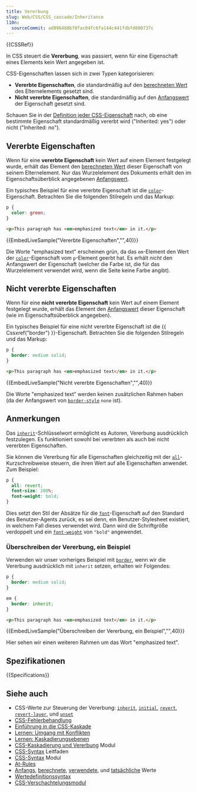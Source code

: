 ```yaml
---
title: Vererbung
slug: Web/CSS/CSS_cascade/Inheritance
l10n:
  sourceCommit: ad896488bf8fac04fc6fa144c441fdbfd880737c
---
```


{{CSSRef}}

In CSS steuert die **Vererbung**, was passiert, wenn für eine Eigenschaft eines Elements kein Wert angegeben ist.

CSS-Eigenschaften lassen sich in zwei Typen kategorisieren:

- **Vererbte Eigenschaften**, die standardmäßig auf den [berechneten Wert](/de/docs/Web/CSS/CSS_cascade/computed_value) des Elternelements gesetzt sind.
- **Nicht vererbte Eigenschaften**, die standardmäßig auf den [Anfangswert](/de/docs/Web/CSS/CSS_cascade/initial_value) der Eigenschaft gesetzt sind.

Schauen Sie in der [Definition jeder CSS-Eigenschaft](/de/docs/Web/CSS/Reference#index) nach, ob eine bestimmte Eigenschaft standardmäßig vererbt wird ("Inherited: yes") oder nicht ("Inherited: no").

## Vererbte Eigenschaften

Wenn für eine **vererbte Eigenschaft** kein Wert auf einem Element festgelegt wurde, erhält das Element den [berechneten Wert](/de/docs/Web/CSS/CSS_cascade/computed_value) dieser Eigenschaft von seinem Elternelement. Nur das Wurzelelement des Dokuments erhält den im Eigenschaftsüberblick angegebenen [Anfangswert](/de/docs/Web/CSS/CSS_cascade/initial_value).

Ein typisches Beispiel für eine vererbte Eigenschaft ist die [`color`](/de/docs/Web/CSS/color)-Eigenschaft. Betrachten Sie die folgenden Stilregeln und das Markup:

```css
p {
  color: green;
}
```

```html
<p>This paragraph has <em>emphasized text</em> in it.</p>
```

{{EmbedLiveSample("Vererbte Eigenschaften","",40)}}

Die Worte "emphasized text" erscheinen grün, da das `em`-Element den Wert der [`color`](/de/docs/Web/CSS/color)-Eigenschaft vom `p`-Element geerbt hat. Es erhält _nicht_ den Anfangswert der Eigenschaft (welcher die Farbe ist, die für das Wurzelelement verwendet wird, wenn die Seite keine Farbe angibt).

## Nicht vererbte Eigenschaften

Wenn für eine **nicht vererbte Eigenschaft** kein Wert auf einem Element festgelegt wurde, erhält das Element den [Anfangswert](/de/docs/Web/CSS/CSS_cascade/initial_value) dieser Eigenschaft (wie im Eigenschaftsüberblick angegeben).

Ein typisches Beispiel für eine nicht vererbte Eigenschaft ist die {{ Cssxref("border") }}-Eigenschaft. Betrachten Sie die folgenden Stilregeln und das Markup:

```css
p {
  border: medium solid;
}
```

```html
<p>This paragraph has <em>emphasized text</em> in it.</p>
```

{{EmbedLiveSample("Nicht vererbte Eigenschaften","",40)}}

Die Worte "emphasized text" werden keinen zusätzlichen Rahmen haben (da der Anfangswert von [`border-style`](/de/docs/Web/CSS/border-style) `none` ist).

## Anmerkungen

Das [`inherit`](/de/docs/Web/CSS/inherit)-Schlüsselwort ermöglicht es Autoren, Vererbung ausdrücklich festzulegen. Es funktioniert sowohl bei vererbten als auch bei nicht vererbten Eigenschaften.

Sie können die Vererbung für alle Eigenschaften gleichzeitig mit der [`all`](/de/docs/Web/CSS/all)-Kurzschreibweise steuern, die ihren Wert auf alle Eigenschaften anwendet. Zum Beispiel:

```css
p {
  all: revert;
  font-size: 200%;
  font-weight: bold;
}
```

Dies setzt den Stil der Absätze für die [`font`](/de/docs/Web/CSS/font)-Eigenschaft auf den Standard des Benutzer-Agents zurück, es sei denn, ein Benutzer-Stylesheet existiert, in welchem Fall dieses verwendet wird. Dann wird die Schriftgröße verdoppelt und ein [`font-weight`](/de/docs/Web/CSS/font-weight) von `"bold"` angewendet.

### Überschreiben der Vererbung, ein Beispiel

Verwenden wir unser vorheriges Beispiel mit [`border`](/de/docs/Web/CSS/border), wenn wir die Vererbung ausdrücklich mit `inherit` setzen, erhalten wir Folgendes:

```css
p {
  border: medium solid;
}

em {
  border: inherit;
}
```

```html
<p>This paragraph has <em>emphasized text</em> in it.</p>
```

{{EmbedLiveSample("Überschreiben der Vererbung, ein Beispiel","",40)}}

Hier sehen wir einen weiteren Rahmen um das Wort "emphasized text".

## Spezifikationen

{{Specifications}}

## Siehe auch

- CSS-Werte zur Steuerung der Vererbung: [`inherit`](/de/docs/Web/CSS/inherit), [`initial`](/de/docs/Web/CSS/initial), [`revert`](/de/docs/Web/CSS/revert), [`revert-layer`](/de/docs/Web/CSS/revert-layer), und [`unset`](/de/docs/Web/CSS/unset)
- [CSS-Fehlerbehandlung](/de/docs/Web/CSS/CSS_syntax/Error_handling)
- [Einführung in die CSS-Kaskade](/de/docs/Web/CSS/CSS_cascade/Cascade)
- [Lernen: Umgang mit Konflikten](/de/docs/Learn_web_development/Core/Styling_basics/Handling_conflicts)
- [Lernen: Kaskadierungsebenen](/de/docs/Learn_web_development/Core/Styling_basics/Cascade_layers)
- [CSS-Kaskadierung und Vererbung](/de/docs/Web/CSS/CSS_cascade) Modul
- [CSS-Syntax](/de/docs/Web/CSS/CSS_syntax/Syntax) Leitfaden
- [CSS-Syntax](/de/docs/Web/CSS/CSS_syntax) Modul
- [At-Rules](/de/docs/Web/CSS/CSS_syntax/At-rule)
- [Anfangs](/de/docs/Web/CSS/CSS_cascade/initial_value), [berechnete](/de/docs/Web/CSS/CSS_cascade/computed_value), [verwendete](/de/docs/Web/CSS/CSS_cascade/used_value), und [tatsächliche](/de/docs/Web/CSS/CSS_cascade/actual_value) Werte
- [Wertedefinitionssyntax](/de/docs/Web/CSS/CSS_Values_and_Units/Value_definition_syntax)
- [CSS-Verschachtelungsmodul](/de/docs/Web/CSS/CSS_nesting)
